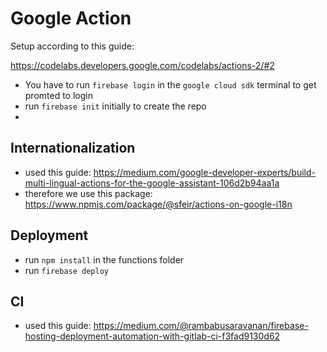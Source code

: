 # Google Action

Setup according to this guide:

https://codelabs.developers.google.com/codelabs/actions-2/#2

- You have to run `firebase login` in the `google cloud sdk` terminal to get promted to login
- run `firebase init` initially to create the repo
- 

## Internationalization

- used this guide: https://medium.com/google-developer-experts/build-multi-lingual-actions-for-the-google-assistant-106d2b94aa1a
- therefore we use this package: https://www.npmjs.com/package/@sfeir/actions-on-google-i18n

## Deployment

- run `npm install` in the functions folder
- run `firebase deploy`

## CI

- used this guide: https://medium.com/@rambabusaravanan/firebase-hosting-deployment-automation-with-gitlab-ci-f3fad9130d62
